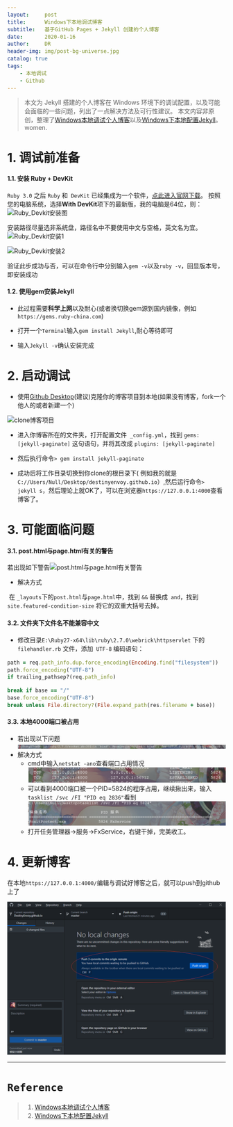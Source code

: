 ```yaml
---
layout:     post
title:      Windows下本地调试博客
subtitle:   基于GitHub Pages + Jekyll 创建的个人博客
date:       2020-01-16
author:     DR
header-img: img/post-bg-universe.jpg
catalog: true
tags:
    - 本地调试
    - Github
---
```




<!-- more -->
> 本文为 Jekyll 搭建的个人博客在 Windows 环境下的调试配置，以及可能会面临的一些问题，列出了一点解决方法及可行性建议。
> 本文内容非原创，整理了[Windows本地调试个人博客](https://zong-min.github.io/2019/06/08/Windows%E6%9C%AC%E5%9C%B0%E8%B0%83%E8%AF%95%E4%B8%AA%E4%BA%BA%E5%8D%9A%E5%AE%A2/)以及[Windows下本地配置Jekyll](https://2heng.xin/2017/06/05/jekyll/)。
>women.
<!-- more -->



# 1. 调试前准备
#### 1.1. 安装 Ruby + DevKit

```Ruby 3.0``` 之后 ```Ruby``` 和``` DevKit``` 已经集成为一个软件，[点此进入官网下载](https://rubyinstaller.org/downloads/)。
按照您的电脑系统，选择**With DevKit**项下的最新版，我的电脑是64位，则：
![Ruby_Devkit安装图](https://raw.githubusercontent.com/DestinyEnvoy/Githubimg/master/1579147207_20200116093043140_19789.png)


安装路径尽量选非系统盘，路径名中不要使用中文与空格，英文名为宜。
![Ruby_Devkit安装1](https://raw.githubusercontent.com/DestinyEnvoy/Githubimg/master/1579147212_20200116095522583_30.png)


![Ruby_Devkit安装2](https://raw.githubusercontent.com/DestinyEnvoy/Githubimg/master/1579147213_20200116100116585_15595.png)

验证此步成功与否，可以在命令行中分别输入```gem -v```以及```ruby -v```，回显版本号，即安装成功

#### 1.2. 使用gem安装Jekyll
- 此过程需要**科学上网**以及耐心(或者换切换gem源到国内镜像，例如```https://gems.ruby-china.com```)

- 打开一个```Terminal```输入```gem install Jekyll```,耐心等待即可

- 输入```Jekyll -v```确认安装完成


# 2. 启动调试

- 使用[Github Desktop](https://desktop.github.com/)(建议)克隆你的博客项目到本地(如果没有博客，fork一个他人的或者新建一个)

![clone博客项目](https://raw.githubusercontent.com/DestinyEnvoy/Githubimg/master/1579147215_20200116102111356_22454.png )

- 进入你博客所在的文件夹，打开配置文件``` _config.yml```，找到 ```gems: [jekyll-paginate]``` 这句语句，并将其改成 ```plugins: [jekyll-paginate]```
- 然后执行命令```> gem install jekyll-paginate```

- 成功后将工作目录切换到你clone的根目录下( 例如我的就是```C://Users/Null/Desktop/destinyenvoy.github.io```）,然后运行命令```> jekyll s```，然后理论上就OK了，可以在浏览器```https://127.0.0.1:4000```查看博客了。


# 3. 可能面临问题

#### 3.1. post.html与page.html有关的警告

若出现如下警告![post.html与page.html有关警告](https://raw.githubusercontent.com/DestinyEnvoy/Githubimg/master/1579147217_20200116103636792_24815.png )

- 解决方式

​ 在 ```_layouts```下的```post.html```与```page.html```中，找到 ```&&``` 替换成``` and```，找到``` site.featured-condition-size``` 将它的双重大括号去掉。

#### 3.2. 文件夹下文件名不能兼容中文


- 修改目录```E:\Ruby27-x64\lib\ruby\2.7.0\webrick\httpservlet``` 下的 ```filehandler.rb``` 文件，添加``` UTF-8``` 编码语句：
```rb
path = req.path_info.dup.force_encoding(Encoding.find("filesystem"))
path.force_encoding("UTF-8")  
if trailing_pathsep?(req.path_info)
```
```rb
break if base == "/"
base.force_encoding("UTF-8")   
break unless File.directory?(File.expand_path(res.filename + base))
```

#### 3.3. 本地4000端口被占用


- 若出现以下问题
![本地4000端口被占用](https://raw.githubusercontent.com/DestinyEnvoy/Githubimg/master/1579147222_20200116104820416_4323.png)
- 解决方式
   - cmd中输入```netstat -ano```查看端口占用情况
    ![端口占用](https://raw.githubusercontent.com/DestinyEnvoy/Githubimg/master/1579147224_20200116110851560_21725.png)
   - 可以看到4000端口被一个PID=5824的程序占用，继续揪出来，输入```tasklist /svc /FI "PID eq 2836"```看到
    ![占用服务查看](https://raw.githubusercontent.com/DestinyEnvoy/Githubimg/master/1579147226_20200116111105832_10589.png)
   - 打开任务管理器->服务->FxService，右键干掉，完美收工。


# 4. 更新博客

在本地```https://127.0.0.1:4000/```编辑与调试好博客之后，就可以push到github上了


![使用GithubDesktop更新个人博客](https://raw.githubusercontent.com/DestinyEnvoy/Githubimg/master/1579147229_20200116115456190_26948.png)



---

# ```Reference```
>
> 1. [Windows本地调试个人博客](https://zong-min.github.io/2019/06/08/Windows%E6%9C%AC%E5%9C%B0%E8%B0%83%E8%AF%95%E4%B8%AA%E4%BA%BA%E5%8D%9A%E5%AE%A2/)
> 2. [Windows下本地配置Jekyll](https://2heng.xin/2017/06/05/jekyll/)